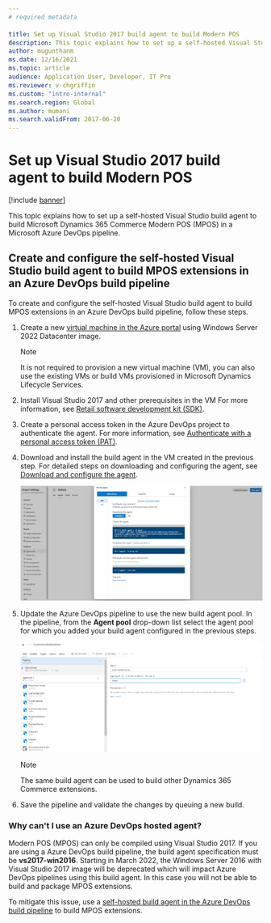 ```yaml
---
# required metadata

title: Set up Visual Studio 2017 build agent to build Modern POS
description: This topic explains how to set up a self-hosted Visual Studio build agent to build Microsoft Dynamics 365 Commerce Modern POS (MPOS) in a Microsoft Azure DevOps pipeline.
author: mugunthanm
ms.date: 12/16/2021
ms.topic: article
audience: Application User, Developer, IT Pro
ms.reviewer: v-chgriffin
ms.custom: "intro-internal"
ms.search.region: Global
ms.author: mumani
ms.search.validFrom: 2017-06-20
---
```


# Set up Visual Studio 2017 build agent to build Modern POS

[!include [banner](../../../includes/banner.md)]

This topic explains how to set up a self-hosted Visual Studio build agent to build Microsoft Dynamics 365 Commerce Modern POS (MPOS) in a Microsoft Azure DevOps pipeline. 

## Create and configure the self-hosted Visual Studio build agent to build MPOS extensions in an Azure DevOps build pipeline

To create and configure the self-hosted Visual Studio build agent to build MPOS extensions in an Azure DevOps build pipeline, follow these steps.

1.	Create a new [virtual machine in the Azure portal](/azure/virtual-machines/windows/quick-create-portal) using Windows Server 2022 Datacenter image.

    > [!NOTE]
    > It is not required to provision a new virtual machine (VM), you can also use the existing VMs or build VMs provisioned in Microsoft Dynamics Lifecycle Services.

1.	Install Visual Studio 2017 and other prerequisites in the VM  For more information, see [Retail software development kit (SDK)](retail-sdk-overview.md#prerequisites).
1.	Create a personal access token in the Azure DevOps project to authenticate the agent. For more information, see [Authenticate with a personal access token (PAT)](/azure/devops/pipelines/agents/v2-windows?view=azure-devops#authenticate-with-a-personal-access-token-pat&preserve-view=true).
1.	Download and install the build agent in the VM created in the previous step. For detailed steps on downloading and configuring the agent, see [Download and configure the agent](/azure/devops/pipelines/agents/v2-windows?view=azure-devops#download-and-configure-the-agent&preserve-view=true).

    ![Build agent setup](media/AgentSetup.png)
 
1.	Update the Azure DevOps pipeline to use the new build agent pool. In the pipeline, from the **Agent pool** drop-down list select the agent pool for which you added your build agent configured in the previous steps.
    
    ![Build agent configuration](media/AgentConfigure.png)

    > [!NOTE]
    > The same build agent can be used to build other Dynamics 365 Commerce extensions.

1.	Save the pipeline and validate the changes by queuing a new build.

### Why can't I use an Azure DevOps hosted agent?

Modern POS (MPOS) can only be compiled using Visual Studio 2017. If you are using a Azure DevOps build pipeline, the build agent specification must be **vs2017-win2016**. 
Starting in March 2022, the Windows Server 2016 with Visual Studio 2017 image will be deprecated which will impact Azure DevOps pipelines using this build agent. In this case you will not be able to build and package MPOS extensions.

To mitigate this issue, use a [self-hosted build agent in the Azure DevOps build pipeline](/azure/devops/pipelines/agents/v2-windows?view=azure-devops&preserve-view=true) to build MPOS extensions.
